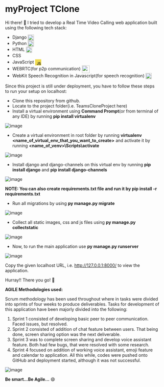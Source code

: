 # myProject TClone
Hi there! 👋
I tried to develop a Real Time Video Calling web application built using the following tech stack:

- Django  <img src="https://alternative.me/media/256/django-icon-2jqi6c39eg9fnfmv-c.png" width=20px height=20px align=center>
- Python <img src="https://tse3.mm.bing.net/th?id=OIP.CYpqc79M1jl94xw__TzDiQHaHa&pid=Api&P=0&w=300&h=300" width=20px height=20px align=center>
- HTML <img src="https://upload.wikimedia.org/wikipedia/commons/thumb/6/61/HTML5_logo_and_wordmark.svg/800px-HTML5_logo_and_wordmark.svg.png" width=20px height=20px align=center>
- CSS <img src="https://3.bp.blogspot.com/-oRSUw_TmO9o/XIb61m88fcI/AAAAAAAAIq0/vnxl2zzsXEQsnHI2fH4GjKu_ZT0urRo4wCK4BGAYYCw/s1600/icon%2Bcss%2B3.png" width=15px height=20px align=center>
- JavaScript <img src="https://raw.githubusercontent.com/voodootikigod/logo.js/master/js.png" width=20px height=20px align=center>
- WEBRTC(for p2p communication) <img src="https://styles.redditmedia.com/t5_2unw6/styles/communityIcon_3qc66h3yt5u01.png" width=25px height=25px align=center>
- WebKit Speech Recognition in Javascript(for speech recognition) <img src="https://tse2.mm.bing.net/th?id=OIP.EOx8l0t1OjD-kFXG-skywQAAAA&pid=Api&P=0&w=300&h=300" width=20px height=20px align=center>

Since this project is still under deployment, you have to follow these steps to run your setup on localhost:

- Clone this repository from github.
- Locate to the project folder(i.e. TeamsCloneProject here)
- Install a virtual environment using **Command Prompt**(or from terminal of any IDE) by running **pip install virtualenv**

![image](https://user-images.githubusercontent.com/85979410/125254202-df988600-e317-11eb-870f-10ea117024b3.png)

- Create a virtual environment in root folder by running **virtualenv  <name_of_virtual_env_that_you_want_to_create>** and activate it by running **<name_of_venv>\Scripts\activate**

![image](https://user-images.githubusercontent.com/85979410/125254801-706f6180-e318-11eb-868d-2de7fe68dbdc.png)

- Install django and django-channels on this virtual env by running **pip install django** and **pip install django-channels**

![image](https://user-images.githubusercontent.com/85979410/125255215-d2c86200-e318-11eb-983a-50887b3107e4.png)

**NOTE: You can also create requirements.txt file and run it by pip install -r requirements.txt**

- Run all migrations by using **py manage.py migrate**

![image](https://user-images.githubusercontent.com/85979410/125255508-233fbf80-e319-11eb-8d4e-d654291a5638.png)

- Collect all static images, css and js files using **py manage.py collectstatic**

![image](https://user-images.githubusercontent.com/85979410/125255621-41a5bb00-e319-11eb-9ca9-364d55a59371.png)

- Now, to run the main application use **py manage.py runserver**

![image](https://user-images.githubusercontent.com/85979410/125255726-5b470280-e319-11eb-83b3-375a1ab66a8c.png)

Copy the given localhost URL, i.e. http://127.0.0.1:8000/ to view the application.

Hurray!! There you go! 🥳


**AGILE Methodologies used:**

Scrum methodology has been used throughout where in tasks were divided into sprints of four weeks to produce deliverables.
Tasks for development of this application have been majorly divided into the following:
 1. Sprint 1 consisted of developing basic peer to peer communication. Faced issues, but resolved.
 2. Sprint 2 consisted of addition of chat feature between users. That being done, screen sharing option was the next deliverable.
 3. Sprint 3 was to complete screen sharing and develop voice assistant feature. Both had few bugs, that were resolved with some research.
 4. Sprint 4 focused on addition of working voice assistant, emoji feature and calendar to application. 
All this while, codes were pushed onto GitHub and deployment started, although it was not successful.

![image](https://user-images.githubusercontent.com/85979410/125310609-5f424700-e350-11eb-8164-e4649fb2c45a.png)


**Be smart...Be Agile...** 😄
